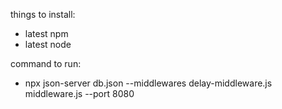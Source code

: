 things to install:
 - latest npm
 - latest node


command to run:
 - npx json-server db.json --middlewares delay-middleware.js middleware.js --port 8080
